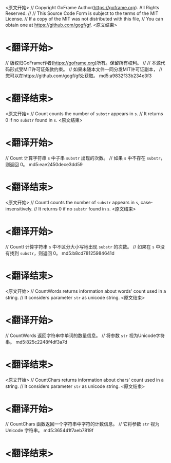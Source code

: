
<原文开始>
// Copyright GoFrame Author(https://goframe.org). All Rights Reserved.
//
// This Source Code Form is subject to the terms of the MIT License.
// If a copy of the MIT was not distributed with this file,
// You can obtain one at https://github.com/gogf/gf.
<原文结束>

# <翻译开始>
// 版权归GoFrame作者(https://goframe.org)所有。保留所有权利。
//
// 本源代码形式受MIT许可证条款约束。
// 如果未随本文件一同分发MIT许可证副本，
// 您可以在https://github.com/gogf/gf处获取。 md5:a9832f33b234e3f3
# <翻译结束>


<原文开始>
// Count counts the number of `substr` appears in `s`.
// It returns 0 if no `substr` found in `s`.
<原文结束>

# <翻译开始>
// Count 计算字符串 `s` 中子串 `substr` 出现的次数。
// 如果 `s` 中不存在 `substr`，则返回 0。 md5:eae2450dece3dd59
# <翻译结束>


<原文开始>
// CountI counts the number of `substr` appears in `s`, case-insensitively.
// It returns 0 if no `substr` found in `s`.
<原文结束>

# <翻译开始>
// CountI 计算字符串 `s` 中不区分大小写地出现 `substr` 的次数。
// 如果在 `s` 中没有找到 `substr`，则返回 0。 md5:b8cd78125984641d
# <翻译结束>


<原文开始>
// CountWords returns information about words' count used in a string.
// It considers parameter `str` as unicode string.
<原文结束>

# <翻译开始>
// CountWords 返回字符串中单词的数量信息。
// 将参数 `str` 视为Unicode字符串。 md5:825c2248f4df3a7d
# <翻译结束>


<原文开始>
// CountChars returns information about chars' count used in a string.
// It considers parameter `str` as unicode string.
<原文结束>

# <翻译开始>
// CountChars 函数返回一个字符串中字符的计数信息。
// 它将参数 `str` 视为 Unicode 字符串。 md5:365441f7aeb7819f
# <翻译结束>

